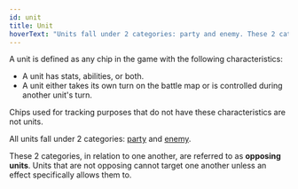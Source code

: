 ```yaml
---
id: unit
title: Unit
hoverText: "Units fall under 2 categories: party and enemy. These 2 categories, in relation to one another, are referred to as opposing units."
---
```


A unit is defined as any chip in the game with the following characteristics:

- A unit has stats, abilities, or both.
- A unit either takes its own turn on the battle map or is controlled during another unit's turn.

Chips used for tracking purposes that do not have these characteristics are not units.

All units fall under 2 categories: [party](/docs/glossary/party) and [enemy](/docs/glossary/enemy).

These 2 categories, in relation to one another, are referred to as **opposing units**. Units that are not opposing cannot target one another unless an effect specifically allows them to.
